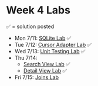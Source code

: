 # Week 4 Labs

&#x2705; = solution posted

- Mon 7/11: [SQLite Lab](https://github.com/ga-adi-nyc/SQLite-Lab) &#x2705;
- Tue 7/12: [Cursor Adapter Lab](https://github.com/ga-adi-nyc/CursorAdapter-Lab) &#x2705;
- Wed 7/13: [Unit Testing Lab](https://github.com/ga-adi-nyc/Unit-Testing-Lab) &#x2705;
- Thu 7/14:
  - [Search View Lab](https://github.com/ga-adi-nyc/Search-View-Lab) &#x2705;
  - [Detail View Lab](https://github.com/ga-adi-nyc/Detail-View-Lab) &#x2705;
- Fri 7/15: [Joins Lab](https://github.com/ga-adi-nyc/Joins-Lab) &#x0020;
